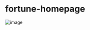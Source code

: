 # fortune-homepage
![image](https://user-images.githubusercontent.com/97908844/206923931-eb1cd592-5fed-4c8b-b2f8-5a0e13a3b129.png)
